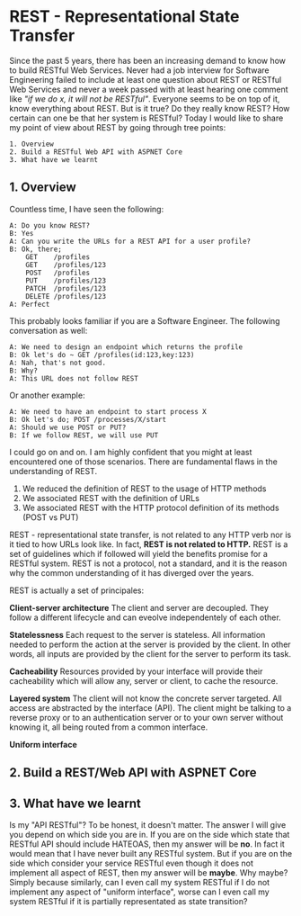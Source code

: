 # REST - Representational State Transfer

Since the past 5 years, there has been an increasing demand to know how to build RESTful Web Services. Never had a job interview for Software Engineering failed to include at least one question about REST or RESTful Web Services and never a week passed with at least hearing one comment like _"if we do x, it will not be RESTful"_. Everyone seems to be on top of it, know everything about REST. 
But is it true? Do they really know REST? How certain can one be that her system is RESTful? 
Today I would like to share my point of view about REST by going through tree points:

```
1. Overview
2. Build a RESTful Web API with ASPNET Core
3. What have we learnt
```

## 1. Overview

Countless time, I have seen the following:

```
A: Do you know REST?
B: Yes
A: Can you write the URLs for a REST API for a user profile?
B: Ok, there;
    GET    /profiles
    GET    /profiles/123
    POST   /profiles
    PUT    /profiles/123
    PATCH  /profiles/123
    DELETE /profiles/123
A: Perfect
```

This probably looks familiar if you are a Software Engineer. The following conversation as well:

```
A: We need to design an endpoint which returns the profile
B: Ok let's do ~ GET /profiles(id:123,key:123)
A: Nah, that's not good.
B: Why?
A: This URL does not follow REST
```

Or another example:

```
A: We need to have an endpoint to start process X
B: Ok let's do; POST /processes/X/start
A: Should we use POST or PUT?
B: If we follow REST, we will use PUT
```

I could go on and on. I am highly confident that you might at least encountered one of those scenarios. There are fundamental flaws in the understanding of REST.

1. We reduced the definition of REST to the usage of HTTP methods
2. We associated REST with the definition of URLs
3. We associated REST with the HTTP protocol definition of its methods (POST vs PUT)

REST - representational state transfer, is not related to any HTTP verb nor is it tied to how URLs look like. In fact, __REST is not related to HTTP.__
REST is a set of guidelines which if followed will yield the benefits promise for a RESTful system. REST is not a protocol, not a standard, and it is the reason why the common understanding of it has diverged over the years.

REST is actually a set of principales:

__Client-server architecture__
The client and server are decoupled. They follow a different lifecycle and can eveolve independentely of each other.

__Statelessness__
Each request to the server is stateless. All information needed to perform the action at the server is provided by the client. In other words, all inputs are provided by the client for the server to perform its task.

__Cacheability__
Resources provided by your interface will provide their cacheability which will allow any, server or client, to cache the resource.

__Layered system__
The client will not know the concrete server targeted. All access are abstracted by the interface (API). The client might be talking to a reverse proxy or to an authentication server or to your own server without knowing it, all being routed from a common interface.

__Uniform interface__


## 2. Build a REST/Web API with ASPNET Core

## 3. What have we learnt

Is my "API RESTful"? To be honest, it doesn't matter. The answer I will give you depend on which side you are in. If you are on the side which state that RESTful API should include HATEOAS, then my answer will be __no__. In fact it would mean that I have never built any RESTful system. But if you are on the side which consider your service RESTful even though it does not implement all aspect of REST, then my answer will be __maybe__. Why maybe? Simply because similarly, can I even call my system RESTful if I do not implement any aspect of "uniform interface", worse can I even call my system RESTful if it is partially representated as state transition?

